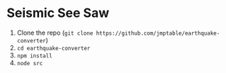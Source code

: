 # Seismic See Saw


1. Clone the repo (`git clone https://github.com/jmptable/earthquake-converter`)
2. `cd earthquake-converter`
3. `npm install`
4. `node src`

